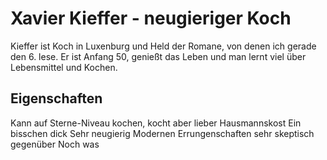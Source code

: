 # Xavier Kieffer - neugieriger Koch

Kieffer ist Koch in Luxenburg und Held der Romane, von denen ich gerade den 6. lese. Er ist Anfang 50, genießt das Leben und man lernt viel über Lebensmittel und Kochen.

## Eigenschaften

Kann auf Sterne-Niveau kochen, kocht aber lieber Hausmannskost
Ein bisschen dick
Sehr neugierig
Modernen Errungenschaften sehr skeptisch gegenüber
Noch was


